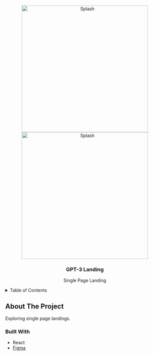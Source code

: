 <a name="readme-top"></a>
<!-- PROJECT LOGO -->
<br />
<div align="center">
    <img src="images/splash.jpg" alt="Splash" width="400" height="400">
    <img src="images/splash2.jpg" alt="Splash" width="400" height="400">
</div>
<div align="center">
<h3 align="center">GPT-3 Landing</h3>
  <p align="center">
    Single Page Landing
    <br />
  </p>
</div>



<!-- TABLE OF CONTENTS -->
<details>
  <summary>Table of Contents</summary>
  <ol>
    <li>
      <a href="#about-the-project">About The Project</a>
      <ul>
        <li><a href="#built-with">Built With</a></li>
      </ul>
    </li>
  </ol>
</details>



<!-- ABOUT THE PROJECT -->
## About The Project
Exploring single page landings.

### Built With

* React
* <a href="https://www.figma.com/file/b1I1nJ0q76mcKZ23FVbPqm/gpt3?node-id=0%3A15&t=kXZI3aqoNFeMWwdE-1">Figma</a> 
